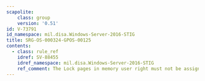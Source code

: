 ```yaml
---
scapolite:
    class: group
    version: '0.51'
id: V-73791
id_namespace: mil.disa.Windows-Server-2016-STIG
title: SRG-OS-000324-GPOS-00125
contents:
  - class: rule_ref
    idref: SV-88455
    idref_namespace: mil.disa.Windows-Server-2016-STIG
    ref_comment: The Lock pages in memory user right must not be assigned to ...
---
```


